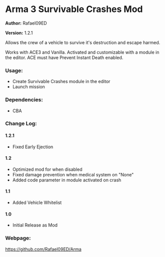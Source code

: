 # Arma 3 Survivable Crashes Mod

**Author:** Rafael09ED

**Version:** 1.2.1

Allows the crew of a vehicle to survive it's destruction and escape harmed. 

Works with ACE3 and Vanilla. Activated and customizable with a module in the editor.
ACE must have Prevent Instant Death enabled.

### Usage:

- Create Survivable Crashes module in the editor
- Launch mission

### Dependencies:

- CBA

### Change Log: 

#### 1.2.1

- Fixed Early Ejection

#### 1.2

- Optimized mod for when disabled
- Fixed damage prevention when medical system on "None"
- Added code parameter in module activated on crash

#### 1.1

- Added Vehicle Whitelist

#### 1.0

- Initial Release as Mod

### Webpage: 

https://github.com/Rafael09ED/Arma
